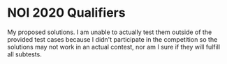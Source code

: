 # NOI 2020 Qualifiers

My proposed solutions.
I am unable to actually test them outside of the provided test cases because I didn't participate in the competition so the solutions may not work in an actual contest, nor am I sure if they will fulfill all subtests.
